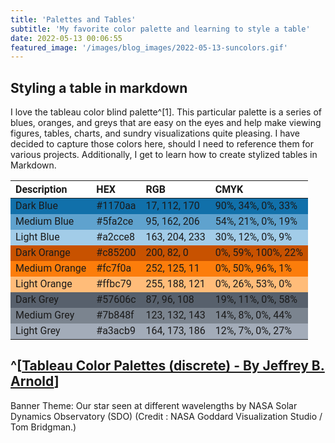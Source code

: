 ```yaml
---
title: 'Palettes and Tables'
subtitle: 'My favorite color palette and learning to style a table'
date: 2022-05-13 00:06:55
featured_image: '/images/blog_images/2022-05-13-suncolors.gif'
---
```


## Styling a table in markdown

I love the tableau color blind palette^[1]. This particular palette is a series of blues, oranges, and greys that are easy on the eyes and help make viewing figures, tables, charts, and sundry visualizations quite pleasing. I have decided to capture those colors here, should I need to reference them for various projects. Additionally, I get to learn how to create stylized tables in Markdown. 

<style>
    .heatMap {
        width: 100%;
        font: 100%/30px 'Roboto', sans-serif;
        text-align: left;
    }
    .heatMap th {
        background: #ffffff;
        word-wrap: break-word;
        text-align: left;
    }
    .heatMap tr:nth-child(1) { background: #1170aa; }
    .heatMap tr:nth-child(2) { background: #5fa2ce; }
    .heatMap tr:nth-child(3) { background: #a2cce8; }
    .heatMap tr:nth-child(4) { background: #c85200; }
    .heatMap tr:nth-child(5) { background: #fc7d0b; }
    .heatMap tr:nth-child(6) { background: #ffbc79; }
    .heatMap tr:nth-child(7) { background: #57606c; }
    .heatMap tr:nth-child(8) { background: #7b848f; }
    .heatMap tr:nth-child(9) { background: #a3acb9; }
</style>

<div class="heatMap">

| Description | HEX | RGB | CMYK | 
| -- | -- | -- | -- |
| Dark Blue | #1170aa | 17, 112, 170 | 90%, 34%, 0%, 33% |
| Medium Blue | #5fa2ce | 95, 162, 206 | 54%, 21%, 0%, 19% |
| Light Blue | #a2cce8 | 163, 204, 233 |30%, 12%, 0%, 9% |
| Dark Orange | #c85200 | 200, 82, 0 | 0%, 59%, 100%, 22% |
| Medium Orange | #fc7f0a | 252, 125, 11 | 0%, 50%, 96%, 1% |
| Light Orange | #ffbc79 | 255, 188, 121 | 0%, 26%, 53%, 0% |
| Dark Grey | #57606c | 87, 96, 108 | 19%, 11%, 0%, 58% |
| Medium Grey | #7b848f | 123, 132, 143 | 14%, 8%, 0%, 44% |
| Light Grey | #a3acb9 | 164, 173, 186 | 12%, 7%, 0%, 27% |

</div>

^[[Tableau Color Palettes (discrete) - By Jeffrey B. Arnold](https://jrnold.github.io/ggthemes/reference/tableau_color_pal.html)]
---
Banner Theme: Our star seen at different wavelengths by NASA Solar Dynamics Observatory (SDO) (Credit : NASA Goddard Visualization Studio / Tom Bridgman.)

